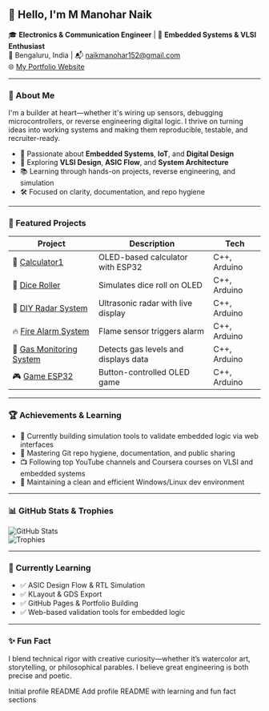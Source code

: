 ## 👋 Hello, I'm M Manohar Naik

🎓 **Electronics & Communication Engineer** | 🔧 **Embedded Systems & VLSI Enthusiast**  
📍 Bengaluru, India | 📬 [naikmanohar152@gmail.com](mailto:naikmanohar152@gmail.com)  
🌐 [My Portfolio Website](https://manohar146.github.io/manoharnaik146.github.io/)

---

### 🧠 About Me

I'm a builder at heart—whether it's wiring up sensors, debugging microcontrollers, or reverse engineering digital logic. I thrive on turning ideas into working systems and making them reproducible, testable, and recruiter-ready.

- 🔬 Passionate about **Embedded Systems**, **IoT**, and **Digital Design**
- 🧩 Exploring **VLSI Design**, **ASIC Flow**, and **System Architecture**
- 📚 Learning through hands-on projects, reverse engineering, and simulation
- 🛠️ Focused on clarity, documentation, and repo hygiene

---

### 🚀 Featured Projects

| Project | Description | Tech |
|--------|-------------|------|
| 🧮 [Calculator1](https://github.com/manohar146/calculator1) | OLED-based calculator with ESP32 | C++, Arduino |
| 🎲 [Dice Roller](https://github.com/manohar146/DICE-ROLLER) | Simulates dice roll on OLED | C++, Arduino |
| 📡 [DIY Radar System](https://github.com/manohar146/DIY-RADAR-SYSTEM-ESP32) | Ultrasonic radar with live display | C++, Arduino |
| 🔥 [Fire Alarm System](https://github.com/manohar146/FIRE-ALARM-SYSTEM) | Flame sensor triggers alarm | C++, Arduino |
| 🧪 [Gas Monitoring System](https://github.com/manohar146/GAS-MONITORING-SYSTEM-ESP32) | Detects gas levels and displays data | C++, Arduino |
| 🎮 [Game ESP32](https://github.com/manohar146/GAME-ESP32) | Button-controlled OLED game | C++, Arduino |

---

### 🏆 Achievements & Learning

- 📖 Currently building simulation tools to validate embedded logic via web interfaces  
- 🧠 Mastering Git repo hygiene, documentation, and public sharing  
- 📺 Following top YouTube channels and Coursera courses on VLSI and embedded systems  
- 🧹 Maintaining a clean and efficient Windows/Linux dev environment

---

### 📊 GitHub Stats & Trophies

![GitHub Stats](https://github-readme-stats.vercel.app/api?username=manohar146&show_icons=true&theme=radical)  
![Trophies](https://github-profile-trophy.vercel.app/?username=manohar146&theme=algolia)

---

### 🌱 Currently Learning

- ✅ ASIC Design Flow & RTL Simulation  
- ✅ KLayout & GDS Export  
- ✅ GitHub Pages & Portfolio Building  
- ✅ Web-based validation tools for embedded logic

---

### ✨ Fun Fact

I blend technical rigor with creative curiosity—whether it’s watercolor art, storytelling, or philosophical parables. I believe great engineering is both precise and poetic.

Initial profile README
Add profile README with learning and fun fact sections
